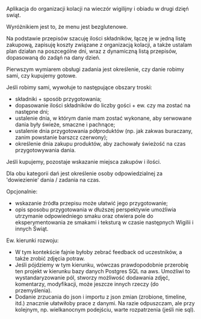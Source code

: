 Aplikacja do organizacji kolacji na wieczór wigilijny i obiadu w drugi dzięń swiąt.

Wyróżnikiem jest to, że menu jest bezglutenowe.

Na podstawie przepisów szacuję ilości składników, łączę je w jedną listę zakupową, zapisuję koszty związane z 
organizacją kolacji, a także ustalam plan działan na poszcególne dni, wraz z dynamiczną listą przepisów, dopasowaną
do zadąń na dany dzień.

Pierwszym wymiarem obsługi zadania jest określenie, czy danie robimy sami, czy kupujemy gotowe.

Jeśli robimy sami, wywołuje to następujące obszary troski:
* składniki + sposób przygotowania;
* dopasowanie ilości składników do liczby gości + ew. czy ma zostać na następne dni;
* ustalenie dnia, w którym danie mam zostać wykonane, aby serwowane dania były świeże, smaczne i pachnące;
* ustalenie dnia przygotowania półproduktów (np. jak zakwas buraczany, zanim powstanie barszcz czerwony);
* określenie dnia zakupu produktów, aby zachowały świeżość na czas przygotowywania dania.

Jeśli kupujemy, pozostaje wskazanie miejsca zakupów i ilości.

Dla obu kategorii dań jest określenie osoby odpowiedzialnej za 'dowiezienie' dania / zadania na czas.

Opcjonalnie:
* wskazanie źródła przepisu może ułatwić jego przygotowanie;
* opis sposobu przygotowania w dłuższej perspektywie umożliwia utrzymanie odpowiedniego smaku oraz otwiera pole
do eksperymentowania ze smakami i teksturą w czasie następnych Wigilii i innych Świąt.

Ew. kierunki rozwoju:
* W tym kontekście fajnie byłoby zebrać feedback od uczestników, a także zrobić zdjęcia potraw.
* Jeśli pójdziemy w tym kierunku, wówczas prawdopodobnie przerobię ten projekt w kierunku bazy danych Postgres
SQL na aws. Umożliwi to wystandaryzowanie pól, stworzy możliwość dodawania zdjęć, komentarzy, modyfikacji, może
jeszcze innych rzeczy (do przemyślenia).
* Dodanie zrzucania do json i importu z json zmian (zrobione, timeline, itd.) znacznie ułatwiłoby prace z danymi.
Na razie odpuszczam, ale przy kolejnym, np. wielkanocnym podejściu, warte rozpatrzenia (jeśli nie sql).
